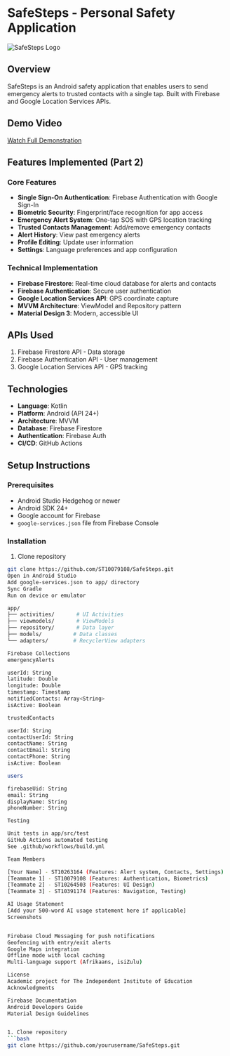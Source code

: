 
# SafeSteps - Personal Safety Application

![SafeSteps Logo](link-to-your-logo-image)

## Overview
SafeSteps is an Android safety application that enables users to send emergency alerts to trusted contacts with a single tap. Built with Firebase and Google Location Services APIs.

## Demo Video
[Watch Full Demonstration](link-to-your-youtube-video)

## Features Implemented (Part 2)

### Core Features
- **Single Sign-On Authentication**: Firebase Authentication with Google Sign-In
- **Biometric Security**: Fingerprint/face recognition for app access
- **Emergency Alert System**: One-tap SOS with GPS location tracking
- **Trusted Contacts Management**: Add/remove emergency contacts
- **Alert History**: View past emergency alerts
- **Profile Editing**: Update user information
- **Settings**: Language preferences and app configuration

### Technical Implementation
- **Firebase Firestore**: Real-time cloud database for alerts and contacts
- **Firebase Authentication**: Secure user authentication
- **Google Location Services API**: GPS coordinate capture
- **MVVM Architecture**: ViewModel and Repository pattern
- **Material Design 3**: Modern, accessible UI

## APIs Used
1. Firebase Firestore API - Data storage
2. Firebase Authentication API - User management
3. Google Location Services API - GPS tracking

## Technologies
- **Language**: Kotlin
- **Platform**: Android (API 24+)
- **Architecture**: MVVM
- **Database**: Firebase Firestore
- **Authentication**: Firebase Auth
- **CI/CD**: GitHub Actions

## Setup Instructions

### Prerequisites
- Android Studio Hedgehog or newer
- Android SDK 24+
- Google account for Firebase
- `google-services.json` file from Firebase Console

### Installation
1. Clone repository
```bash
git clone https://github.com/ST10079108/SafeSteps.git
Open in Android Studio
Add google-services.json to app/ directory
Sync Gradle
Run on device or emulator

app/
├── activities/       # UI Activities
├── viewmodels/       # ViewModels
├── repository/       # Data layer
├── models/          # Data classes
└── adapters/        # RecyclerView adapters

Firebase Collections
emergencyAlerts

userId: String
latitude: Double
longitude: Double
timestamp: Timestamp
notifiedContacts: Array<String>
isActive: Boolean

trustedContacts

userId: String
contactUserId: String
contactName: String
contactEmail: String
contactPhone: String
isActive: Boolean

users

firebaseUid: String
email: String
displayName: String
phoneNumber: String

Testing

Unit tests in app/src/test
GitHub Actions automated testing
See .github/workflows/build.yml

Team Members

[Your Name] - ST10263164 (Features: Alert system, Contacts, Settings)
[Teammate 1] - ST10079108 (Features: Authentication, Biometrics)
[Teammate 2] - ST10264503 (Features: UI Design)
[Teammate 3] - ST10391174 (Features: Navigation, Testing)

AI Usage Statement
[Add your 500-word AI usage statement here if applicable]
Screenshots


Firebase Cloud Messaging for push notifications
Geofencing with entry/exit alerts
Google Maps integration
Offline mode with local caching
Multi-language support (Afrikaans, isiZulu)

License
Academic project for The Independent Institute of Education
Acknowledgments

Firebase Documentation
Android Developers Guide
Material Design Guidelines


1. Clone repository
```bash
git clone https://github.com/yourusername/SafeSteps.git
